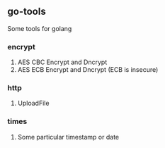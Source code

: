 ## go-tools
Some tools for golang

### encrypt
1. AES CBC Encrypt and Dncrypt
2. AES ECB  Encrypt and Dncrypt (ECB is insecure)

### http
1. UploadFile


### times
1. Some particular timestamp or date